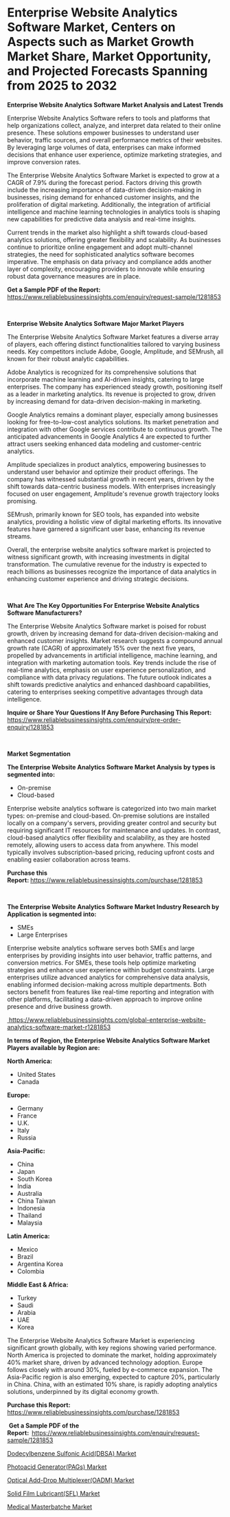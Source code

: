 <p><h1>Enterprise Website Analytics Software Market, Centers on Aspects such as Market Growth Market Share, Market Opportunity, and Projected Forecasts Spanning from 2025 to 2032</h1></p><p><strong>Enterprise Website Analytics Software Market Analysis and Latest Trends</strong></p>
<p><p>Enterprise Website Analytics Software refers to tools and platforms that help organizations collect, analyze, and interpret data related to their online presence. These solutions empower businesses to understand user behavior, traffic sources, and overall performance metrics of their websites. By leveraging large volumes of data, enterprises can make informed decisions that enhance user experience, optimize marketing strategies, and improve conversion rates.</p><p>The Enterprise Website Analytics Software Market is expected to grow at a CAGR of 7.9% during the forecast period. Factors driving this growth include the increasing importance of data-driven decision-making in businesses, rising demand for enhanced customer insights, and the proliferation of digital marketing. Additionally, the integration of artificial intelligence and machine learning technologies in analytics tools is shaping new capabilities for predictive data analysis and real-time insights.</p><p>Current trends in the market also highlight a shift towards cloud-based analytics solutions, offering greater flexibility and scalability. As businesses continue to prioritize online engagement and adopt multi-channel strategies, the need for sophisticated analytics software becomes imperative. The emphasis on data privacy and compliance adds another layer of complexity, encouraging providers to innovate while ensuring robust data governance measures are in place.</p></p>
<p><strong>Get a Sample PDF of the Report:&nbsp;</strong> <a href="https://www.reliablebusinessinsights.com/enquiry/request-sample/1281853?utm_campaign=100&utm_medium=2&utm_source=Github&utm_content=ia&utm_term=24032025&utm_id=enterprise-website-analytics-software">https://www.reliablebusinessinsights.com/enquiry/request-sample/1281853</a></p>
<p>&nbsp;</p>
<p><strong>Enterprise Website Analytics Software Major Market Players</strong></p>
<p><p>The Enterprise Website Analytics Software Market features a diverse array of players, each offering distinct functionalities tailored to varying business needs. Key competitors include Adobe, Google, Amplitude, and SEMrush, all known for their robust analytic capabilities.</p><p>Adobe Analytics is recognized for its comprehensive solutions that incorporate machine learning and AI-driven insights, catering to large enterprises. The company has experienced steady growth, positioning itself as a leader in marketing analytics. Its revenue is projected to grow, driven by increasing demand for data-driven decision-making in marketing.</p><p>Google Analytics remains a dominant player, especially among businesses looking for free-to-low-cost analytics solutions. Its market penetration and integration with other Google services contribute to continuous growth. The anticipated advancements in Google Analytics 4 are expected to further attract users seeking enhanced data modeling and customer-centric analytics.</p><p>Amplitude specializes in product analytics, empowering businesses to understand user behavior and optimize their product offerings. The company has witnessed substantial growth in recent years, driven by the shift towards data-centric business models. With enterprises increasingly focused on user engagement, Amplitude's revenue growth trajectory looks promising.</p><p>SEMrush, primarily known for SEO tools, has expanded into website analytics, providing a holistic view of digital marketing efforts. Its innovative features have garnered a significant user base, enhancing its revenue streams.</p><p>Overall, the enterprise website analytics software market is projected to witness significant growth, with increasing investments in digital transformation. The cumulative revenue for the industry is expected to reach billions as businesses recognize the importance of data analytics in enhancing customer experience and driving strategic decisions.</p></p>
<p>&nbsp;</p>
<p><strong>What Are The Key Opportunities For Enterprise Website Analytics Software Manufacturers?</strong></p>
<p><p>The Enterprise Website Analytics Software market is poised for robust growth, driven by increasing demand for data-driven decision-making and enhanced customer insights. Market research suggests a compound annual growth rate (CAGR) of approximately 15% over the next five years, propelled by advancements in artificial intelligence, machine learning, and integration with marketing automation tools. Key trends include the rise of real-time analytics, emphasis on user experience personalization, and compliance with data privacy regulations. The future outlook indicates a shift towards predictive analytics and enhanced dashboard capabilities, catering to enterprises seeking competitive advantages through data intelligence.</p></p>
<p><strong>Inquire or Share Your Questions If Any Before Purchasing This Report:</strong> <a href="https://www.reliablebusinessinsights.com/enquiry/pre-order-enquiry/1281853?utm_campaign=100&utm_medium=2&utm_source=Github&utm_content=ia&utm_term=24032025&utm_id=enterprise-website-analytics-software">https://www.reliablebusinessinsights.com/enquiry/pre-order-enquiry/1281853</a></p>
<p>&nbsp;</p>
<p><strong>Market Segmentation</strong></p>
<p><strong>The Enterprise Website Analytics Software Market Analysis by types is segmented into:</strong></p>
<p><ul><li>On-premise</li><li>Cloud-based</li></ul></p>
<p><p>Enterprise website analytics software is categorized into two main market types: on-premise and cloud-based. On-premise solutions are installed locally on a company's servers, providing greater control and security but requiring significant IT resources for maintenance and updates. In contrast, cloud-based analytics offer flexibility and scalability, as they are hosted remotely, allowing users to access data from anywhere. This model typically involves subscription-based pricing, reducing upfront costs and enabling easier collaboration across teams.</p></p>
<p><strong>Purchase this Report:&nbsp;</strong><a href="https://www.reliablebusinessinsights.com/purchase/1281853?utm_campaign=100&utm_medium=2&utm_source=Github&utm_content=ia&utm_term=24032025&utm_id=enterprise-website-analytics-software">https://www.reliablebusinessinsights.com/purchase/1281853</a></p>
<p>&nbsp;</p>
<p><strong>The Enterprise Website Analytics Software Market Industry Research by Application is segmented into:</strong></p>
<p><ul><li>SMEs</li><li>Large Enterprises</li></ul></p>
<p><p>Enterprise website analytics software serves both SMEs and large enterprises by providing insights into user behavior, traffic patterns, and conversion metrics. For SMEs, these tools help optimize marketing strategies and enhance user experience within budget constraints. Large enterprises utilize advanced analytics for comprehensive data analysis, enabling informed decision-making across multiple departments. Both sectors benefit from features like real-time reporting and integration with other platforms, facilitating a data-driven approach to improve online presence and drive business growth.</p></p>
<p><a href="https://www.reliablebusinessinsights.com/global-enterprise-website-analytics-software-market-r1281853?utm_campaign=100&utm_medium=2&utm_source=Github&utm_content=ia&utm_term=24032025&utm_id=enterprise-website-analytics-software">&nbsp;https://www.reliablebusinessinsights.com/global-enterprise-website-analytics-software-market-r1281853</a></p>
<p><strong>In terms of Region, the Enterprise Website Analytics Software Market Players available by Region are:</strong></p>
<p>
    <p> <strong> North America: </strong>
        <ul>
            <li>United States</li>
            <li>Canada</li>
        </ul>
        </p> 
    <p> <strong> Europe: </strong>
        <ul>
            <li>Germany</li>
            <li>France</li>
            <li>U.K.</li>
            <li>Italy</li>
            <li>Russia</li>
        </ul>
        </p> 
    <p> <strong> Asia-Pacific: </strong>
        <ul>
            <li>China</li>
            <li>Japan</li>
            <li>South Korea</li>
            <li>India</li>
            <li>Australia</li>
            <li>China Taiwan</li>
            <li>Indonesia</li>
            <li>Thailand</li>
            <li>Malaysia</li>
        </ul>
        </p> 
    <p> <strong> Latin America: </strong>
        <ul>
            <li>Mexico</li>
            <li>Brazil</li>
            <li>Argentina Korea</li>
            <li>Colombia</li>
        </ul>
        </p> 
    <p> <strong> Middle East & Africa: </strong>
        <ul>
            <li>Turkey</li>
            <li>Saudi</li>
            <li>Arabia</li>
            <li>UAE</li>
            <li>Korea</li>
        </ul>
    </p>
    </p>
<p><p>The Enterprise Website Analytics Software Market is experiencing significant growth globally, with key regions showing varied performance. North America is projected to dominate the market, holding approximately 40% market share, driven by advanced technology adoption. Europe follows closely with around 30%, fueled by e-commerce expansion. The Asia-Pacific region is also emerging, expected to capture 20%, particularly in China. China, with an estimated 10% share, is rapidly adopting analytics solutions, underpinned by its digital economy growth.</p></p>
<p><strong>Purchase this Report: </strong><a href="https://www.reliablebusinessinsights.com/purchase/1281853?utm_campaign=100&utm_medium=2&utm_source=Github&utm_content=ia&utm_term=24032025&utm_id=enterprise-website-analytics-software">https://www.reliablebusinessinsights.com/purchase/1281853</a></p>
<p>&nbsp;<strong>Get a Sample PDF of the Report:&nbsp;&nbsp;</strong><a href="https://www.reliablebusinessinsights.com/enquiry/request-sample/1281853?utm_campaign=100&utm_medium=2&utm_source=Github&utm_content=ia&utm_term=24032025&utm_id=enterprise-website-analytics-software">https://www.reliablebusinessinsights.com/enquiry/request-sample/1281853</a></p>
<p><strong></strong></p>
<p><p><a href="https://github.com/frodanlert/Market-Research-Report-List-1/blob/main/dodecylbenzene-sulfonic-aciddbsa-market.md?utm_campaign=100&utm_medium=2&utm_source=Github&utm_content=ia&utm_term=24032025&utm_id=enterprise-website-analytics-software">Dodecylbenzene Sulfonic Acid(DBSA) Market</a></p><p><a href="https://github.com/iperitvik8/Market-Research-Report-List-1/blob/main/photoacid-generatorpags-market.md?utm_campaign=100&utm_medium=2&utm_source=Github&utm_content=ia&utm_term=24032025&utm_id=enterprise-website-analytics-software">Photoacid Generator(PAGs) Market</a></p><p><a href="https://github.com/zdybelzinn/Market-Research-Report-List-1/blob/main/optical-add-drop-multiplexeroadm-market.md?utm_campaign=100&utm_medium=2&utm_source=Github&utm_content=ia&utm_term=24032025&utm_id=enterprise-website-analytics-software">Optical Add-Drop Multiplexer(OADM) Market</a></p><p><a href="https://github.com/kadutjoelly83/Market-Research-Report-List-1/blob/main/solid-film-lubricantsfl-market.md?utm_campaign=100&utm_medium=2&utm_source=Github&utm_content=ia&utm_term=24032025&utm_id=enterprise-website-analytics-software">Solid Film Lubricant(SFL) Market</a></p><p><a href="https://github.com/ilanarohalgh/Market-Research-Report-List-1/blob/main/medical-masterbatche-market.md?utm_campaign=100&utm_medium=2&utm_source=Github&utm_content=ia&utm_term=24032025&utm_id=enterprise-website-analytics-software">Medical Masterbatche Market</a></p></p>